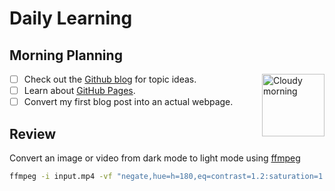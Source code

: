 # Daily Learning

## Morning Planning
<img alt = "Cloudy morning" src = "https://octodex.github.com/images/cloud.jpg" width = "100" align = "right">

- [ ] Check out the [Github blog](https://github.blog/) for topic ideas.
- [ ] Learn about [GitHub Pages](https://skills.github.com/#first-day-on-github).
- [ ] Convert my first blog post into an actual webpage.

## Review
Convert an image or video from dark mode to light mode using [ffmpeg](https://www.ffmpeg.org)
```bash
ffmpeg -i input.mp4 -vf "negate,hue=h=180,eq=contrast=1.2:saturation=1.1" output.mp4
```
